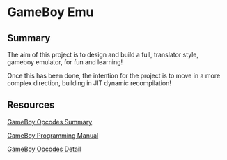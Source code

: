 # GameBoy Emu

## Summary
The aim of this project is to design and build a full, translator style, gameboy emulator, for fun and learning!

Once this has been done, the intention for the project is to move in a more complex direction, building in JIT dynamic recompilation!


## Resources
[GameBoy Opcodes Summary](http://www.devrs.com/gb/files/opcodes.html)

[GameBoy Programming Manual](https://archive.org/details/GameBoyProgManVer1.1)

[GameBoy Opcodes Detail](http://www.pastraiser.com/cpu/gameboy/gameboy_opcodes.html)
